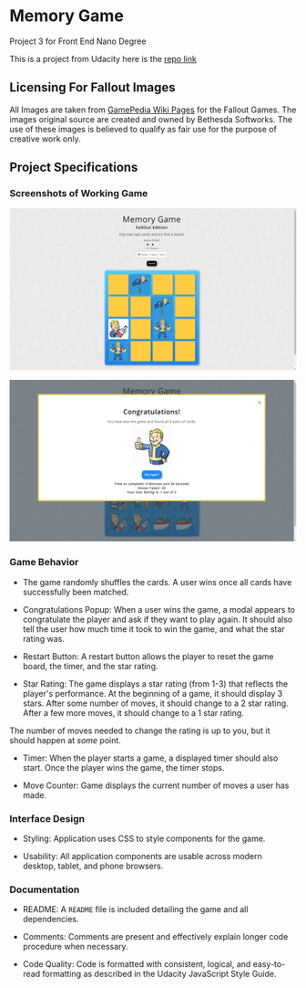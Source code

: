# Memory Game

Project 3 for Front End Nano Degree

This is a project from Udacity here is the [repo link](https://github.com/udacity/fend-project-memory-game)

## Licensing For Fallout Images

All Images are taken from [GamePedia Wiki Pages](http://fallout.wikia.com/wiki/Category:Vault_Boy_images) for the Fallout Games.  The images original source are created and owned by Bethesda Softworks.  The use of these images is believed to qualify as fair use for the purpose of creative work only.

## Project Specifications

### Screenshots of Working Game

![Screenshot of working game in action](screenshot-memory-game.png "Screenshot of working game in action")

![Screenshot of modal popup](screenshot-memory-game-modal.png "Screenshot of working game in action")


### Game Behavior

* The game randomly shuffles the cards.  A user wins once all cards have successfully been matched.

* Congratulations Popup: When a user wins the game, a modal appears to congratulate the player and ask if they want to play again. It should also tell the user how much time it took to win the game, and what the star rating was.

* Restart Button: A restart button allows the player to reset the game board, the timer, and the star rating.

* Star Rating: The game displays a star rating (from 1-3) that reflects the player's performance. At the beginning of a game, it should display 3 stars. After some number of moves, it should change to a 2 star rating. After a few more moves, it should change to a 1 star rating.

The number of moves needed to change the rating is up to you, but it should happen at *some* point.

* Timer: When the player starts a game, a displayed timer should also start. Once the player wins the game, the timer stops.

* Move Counter: Game displays the current number of moves a user has made.

### Interface Design

* Styling: Application uses CSS to style components for the game.

* Usability: All application components are usable across modern desktop, tablet, and phone browsers.

### Documentation

* README: A `README` file is included detailing the game and all dependencies.

* Comments: Comments are present and effectively explain longer code procedure when necessary.

* Code Quality: Code is formatted with consistent, logical, and easy-to-read formatting as described in the Udacity JavaScript Style Guide.